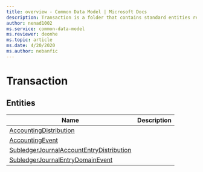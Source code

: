 ```yaml
---
title: overview - Common Data Model | Microsoft Docs
description: Transaction is a folder that contains standard entities related to the Common Data Model.
author: nenad1002
ms.service: common-data-model
ms.reviewer: deonhe
ms.topic: article
ms.date: 4/20/2020
ms.author: nebanfic
---
```


# Transaction


## Entities

|Name|Description|
|---|---|
|[AccountingDistribution](AccountingDistribution.md)||
|[AccountingEvent](AccountingEvent.md)||
|[SubledgerJournalAccountEntryDistribution](SubledgerJournalAccountEntryDistribution.md)||
|[SubledgerJournalEntryDomainEvent](SubledgerJournalEntryDomainEvent.md)||
